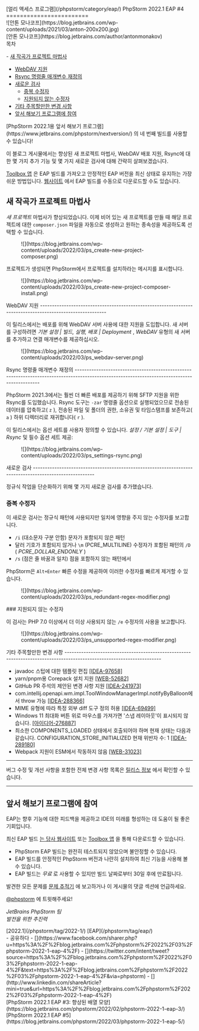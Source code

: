 <div class="content">[얼리 액세스 프로그램](/phpstorm/category/eap/) PhpStorm 2022.1 EAP #4 
========================

<div class="post-info">![안톤 모나코프](https://blog.jetbrains.com/wp-content/uploads/2021/03/anton-200x200.jpg)<div class="post-info__text"> [안톤 모나코프](https://blog.jetbrains.com/author/antonmonakov) <time class="publish-date" data-day="04" data-month="03" data-year="2022" datetime="2022-03-04"></time></div></div><div class="ez-toc-v2_0_17 counter-hierarchy ez-toc-transparent" id="ez-toc-container"><div class="ez-toc-title-container"> 목차

 <span class="ez-toc-title-toggle"><a class="ez-toc-pull-right ez-toc-btn ez-toc-btn-xs ez-toc-btn-default ez-toc-toggle" style="display: none;"></a></span> </div><nav>- [새 작곡가 프로젝트 마법사](#New_Composer_Project_wizard "새 작곡가 프로젝트 마법사")
- [WebDAV 지원](#WebDAV_support "WebDAV 지원")
- [Rsync 명령줄 매개변수 재정의](#Overriding_Rsync_command-line_parameters "Rsync 명령줄 매개변수 재정의")
- [새로운 검사](#New_inspections "새로운 검사")
    - [중복 수정자](#Redundant_modifier "중복 수정자")
    - [지원되지 않는 수정자](#Unsupported_modifier "지원되지 않는 수정자")
- [기타 주목할만한 변경 사항](#Other_notable_changes "기타 주목할만한 변경 사항")
- [앞서 해보기 프로그램에 참여](#Join_the_Early_Access_Program "앞서 해보기 프로그램에 참여")

</nav></div> [PhpStorm 2022.1용 앞서 해보기 프로그램](https://www.jetbrains.com/phpstorm/nextversion/) 의 네 번째 빌드를 사용할 수 있습니다!

 이 블로그 게시물에서는 향상된 새 프로젝트 마법사, WebDAV 배포 지원, Rsync에 대한 몇 가지 추가 기능 및 몇 가지 새로운 검사에 대해 간략히 살펴보겠습니다.

 [Toolbox 앱](https://www.jetbrains.com/toolbox/app/) 은 EAP 빌드를 가져오고 안정적인 EAP 버전을 최신 상태로 유지하는 가장 쉬운 방법입니다. [웹사이트](https://www.jetbrains.com/phpstorm/nextversion/) 에서 EAP 빌드를 수동으로 다운로드할 수도 있습니다.

<span id="more-232868"></span><span class="ez-toc-section" id="New_Composer_Project_wizard"></span> 새 작곡가 프로젝트 마법사<span class="ez-toc-section-end"></span>
----------------------------------------------------------------------------------------------------------------------------

 *새 프로젝트* 마법사가 향상되었습니다. 이제 비어 있는 새 프로젝트를 만들 때 해당 프로젝트에 대한 `composer.json` 파일을 자동으로 생성하고 원하는 종속성을 제공하도록 선택할 수 있습니다.

<figure class="wp-block-image size-full is-resized">![](https://blog.jetbrains.com/wp-content/uploads/2022/03/ps_create-new-project-composer.png)</figure> 프로젝트가 생성되면 PhpStorm에서 프로젝트를 설치하라는 메시지를 표시합니다.

<figure class="wp-block-image size-full is-resized">![](https://blog.jetbrains.com/wp-content/uploads/2022/03/ps_create-new-project-composer-install.png)</figure><span class="ez-toc-section" id="WebDAV_support"></span> WebDAV 지원<span class="ez-toc-section-end"></span>
----------------------------------------------------------------------------------------------------------

 이 릴리스에서는 배포를 위해 WebDAV 서버 사용에 대한 지원을 도입합니다. 새 서버를 구성하려면 *기본 설정 | 빌드, 실행, 배포 | Deployment* , *WebDAV* 유형의 새 서버를 추가하고 연결 매개변수를 제공하십시오.

<figure class="wp-block-image size-full is-resized">![](https://blog.jetbrains.com/wp-content/uploads/2022/03/ps_webdav-server.png)</figure><span class="ez-toc-section" id="Overriding_Rsync_command-line_parameters"></span> Rsync 명령줄 매개변수 재정의<span class="ez-toc-section-end"></span>
---------------------------------------------------------------------------------------------------------------------------------------------

 PhpStorm 2021.3에서는 훨씬 더 빠른 배포를 제공하기 위해 SFTP 지원을 위한 Rsync를 도입했습니다. Rsync 도구는 `-zar` 명령줄 옵션으로 실행되었으므로 전송된 데이터를 압축하고( `z` ), 전송된 파일 및 폴더의 권한, 소유권 및 타임스탬프를 보존하고( `a` ) 하위 디렉터리로 재귀합니다( `r` ).

 이 릴리스에서는 옵션 세트를 사용자 정의할 수 있습니다. *설정 / 기본 설정 | 도구 | Rsync* 및 필수 옵션 세트 제공:

<figure class="wp-block-image size-full is-resized">![](https://blog.jetbrains.com/wp-content/uploads/2022/03/ps_settings-rsync.png)</figure><span class="ez-toc-section" id="New_inspections"></span> 새로운 검사<span class="ez-toc-section-end"></span>
--------------------------------------------------------------------------------------------------------

 정규식 작업을 단순화하기 위해 몇 가지 새로운 검사를 추가했습니다.

### <span class="ez-toc-section" id="Redundant_modifier"></span> 중복 수정자<span class="ez-toc-section-end"></span>

 이 새로운 검사는 정규식 패턴에 사용되지만 일치에 영향을 주지 않는 수정자를 보고합니다.

- `/i` (대소문자 구분 안함) 문자가 포함되지 않은 패턴
- 달러 기호가 포함되지 않거나 `\m` (PCRE\_MULTILINE) 수정자가 포함된 패턴의 `/D` ( *PCRE\_DOLLAR\_ENDONLY* )
- `/s` (점은 줄 바꿈과 일치) 점을 포함하지 않는 패턴에서

 PhpStorm은 `Alt+Enter` 빠른 수정을 제공하여 이러한 수정자를 빠르게 제거할 수 있습니다.

<figure class="wp-block-image size-full is-resized">![](https://blog.jetbrains.com/wp-content/uploads/2022/03/ps_redundant-regex-modifier.png)</figure>### <span class="ez-toc-section" id="Unsupported_modifier"></span> 지원되지 않는 수정자<span class="ez-toc-section-end"></span>

 이 검사는 PHP 7.0 이상에서 더 이상 사용되지 않는 `/e` 수정자의 사용을 보고합니다.

<figure class="wp-block-image size-full is-resized">![](https://blog.jetbrains.com/wp-content/uploads/2022/03/ps_unsupported-regex-modifier.png)</figure><span class="ez-toc-section" id="Other_notable_changes"></span> 기타 주목할만한 변경 사항<span class="ez-toc-section-end"></span>
----------------------------------------------------------------------------------------------------------------------

- javadoc 스텁에 대한 템플릿 편집 [\[IDEA-97658\]](https://youtrack.jetbrains.com/issue/IDEA-97658)
- yarn/pnpm용 Corepack 설치 지원 [\[WEB-52682\]](https://youtrack.jetbrains.com/issue/WEB-52682)
- GitHub PR 주석의 제안된 변경 사항 지원 [\[IDEA-241973\]](https://youtrack.jetbrains.com/issue/IDEA-241973)
- com.intellij.openapi.wm.impl.ToolWindowManagerImpl.notifyByBalloon에서 throw 가능 [\[IDEA-288366\]](https://youtrack.jetbrains.com/issue/IDEA-288366)
- MIME 유형에 따라 특정 외부 diff 도구 정의 허용 [\[IDEA-69499\]](https://youtrack.jetbrains.com/issue/IDEA-69499)
- Windows 11 최대화 버튼 위로 마우스를 가져가면 '스냅 레이아웃'이 표시되지 않습니다. [\[아이디어-276887\]](https://youtrack.jetbrains.com/issue/IDEA-276887)
- 최소한 COMPONENTS\_LOADED 상태에서 호출되어야 하며 현재 상태는 다음과 같습니다. CONFIGURATION\_STORE\_INITIALIZED 현재 위반자 수: 1 [\[IDEA-289180\]](https://youtrack.jetbrains.com/issue/IDEA-289180)
- Webpack 지원이 ESM에서 작동하지 않음 [\[WEB-31023\]](https://youtrack.jetbrains.com/issue/WEB-31023)

---

 버그 수정 및 개선 사항을 포함한 전체 변경 사항 목록은 [릴리스 정보](https://youtrack.jetbrains.com/articles/WI-A-13/PhpStorm-2022.1-EAP-4-(221.4906.9-build)-Release-Notes) 에서 확인할 수 있습니다.

---

<span class="ez-toc-section" id="Join_the_Early_Access_Program"></span> 앞서 해보기 프로그램에 참여<span class="ez-toc-section-end"></span>
-------------------------------------------------------------------------------------------------------------------------------

 EAP는 향후 기능에 대한 피드백을 제공하고 IDE의 미래를 형성하는 데 도움이 될 좋은 기회입니다.

 최신 EAP 빌드 [는 당사 웹사이트](https://www.jetbrains.com/phpstorm/nextversion/) 또는 [Toolbox 앱](https://www.jetbrains.com/toolbox-app/) 을 통해 다운로드할 수 있습니다.

- PhpStorm EAP 빌드는 완전히 테스트되지 않았으며 불안정할 수 있습니다.
- EAP 빌드를 안정적인 PhpStorm 버전과 나란히 설치하여 최신 기능을 사용해 볼 수 있습니다.
- EAP 빌드는 *무료* 로 사용할 수 있지만 빌드 날짜로부터 30일 후에 만료됩니다.

 발견한 모든 문제를 [문제 추적기](https://youtrack.jetbrains.com/issues/WI) 에 보고하거나 이 게시물의 댓글 섹션에 언급하세요.

 [@phpstorm](https://twitter.com/phpstorm) 에 트윗해주세요!

 *JetBrains PhpStorm 팀*  
 *발전을 위한 추진력*

<div class="content__row"><div class="tag-list"> [2022.1](/phpstorm/tag/2022-1/) [EAP](/phpstorm/tag/eap/)</div>- <span>공유하다</span>
- [](https://www.facebook.com/sharer.php?u=https%3A%2F%2Fblog.jetbrains.com%2Fphpstorm%2F2022%2F03%2Fphpstorm-2022-1-eap-4%2F)
- [](https://twitter.com/intent/tweet?source=https%3A%2F%2Fblog.jetbrains.com%2Fphpstorm%2F2022%2F03%2Fphpstorm-2022-1-eap-4%2F&text=https%3A%2F%2Fblog.jetbrains.com%2Fphpstorm%2F2022%2F03%2Fphpstorm-2022-1-eap-4%2F&via=phpstorm)
- [](http://www.linkedin.com/shareArticle?mini=true&url=https%3A%2F%2Fblog.jetbrains.com%2Fphpstorm%2F2022%2F03%2Fphpstorm-2022-1-eap-4%2F)

</div><div class="content__pagination"> [PhpStorm 2022.1 EAP #3: 향상된 배열 모양](https://blog.jetbrains.com/phpstorm/2022/02/phpstorm-2022-1-eap-3/) [PhpStorm 2022.1 EAP #5](https://blog.jetbrains.com/phpstorm/2022/03/phpstorm-2022-1-eap-5/)</div></div><div class="container comments-container"><div class="content"><div id="remark42"></div></div></div>